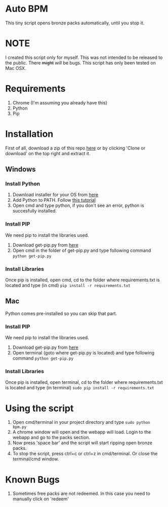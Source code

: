 # Auto BPM
This tiny script opens bronze packs automatically, until you stop it.

# NOTE
I created this script only for myself. This was not intended to be released to the public. There ~~might~~ *will* be bugs. This script has only been tested on Mac OSX.

# Requirements
1. Chrome (I'm assuming you already have this)
2. Python
3. Pip

# Installation

First of all, download a zip of this repo [here](https://github.com/shikharg3/BPM/archive/master.zip) or by clicking 'Clone or download' on the top right and extract it.

## Windows
### Install Python
1. Download installer for your OS from [here](https://www.python.org/downloads/release/python-2716/)
2. Add Python to PATH. Follow [this tutorial](https://datatofish.com/add-python-to-windows-path/)
3. Open cmd and type python, if you don't see an error, python is succesfully installed.

### Install PIP
We need pip to install the libraries used.
1. Download get-pip.py from [here](https://bootstrap.pypa.io/get-pip.py)
2. Open cmd in the folder of get-pip.py and type following command ```python get-pip.py```

### Install Libraries
Once pip is installed, open cmd, cd to the folder where requirements.txt is located and type (in cmd) ```pip install -r requirements.txt```

## Mac
Python comes pre-installed so you can skip that part.

### Install PIP
We need pip to install the libraries used.
1. Download get-pip.py from [here](https://bootstrap.pypa.io/get-pip.py)
2. Open terminal (goto where get-pip.py is located) and type following command ```python get-pip.py```

### Install Libraries
Once pip is installed, open terminal, cd to the folder where requirements.txt is located and type (in terminal) ```sudo pip install -r requirements.txt```

# Using the script
1. Open cmd/terminal in your project directory and type ```sudo python bpm.py```
2. A chrome window will open and the webapp will load. Login to the webapp and go to the packs section.
3. Now press 'space bar' and the script will start ripping open bronze packs.
4. To stop the script, press ctrl+c or ctrl+z in cmd/terminal. Or close the terminal/cmd window.

# Known Bugs
1. Sometimes free packs are not redeemed. In this case you need to manually click on 'redeem'

